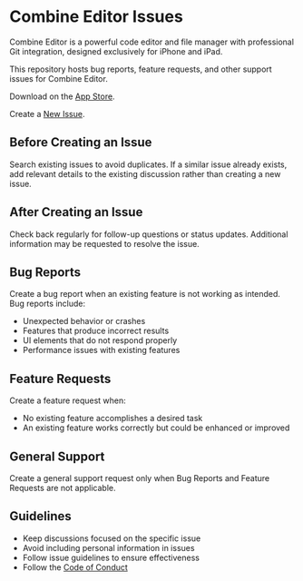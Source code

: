 # Combine Editor Issues

Combine Editor is a powerful code editor and file manager with professional Git integration, designed exclusively for iPhone and iPad.

This repository hosts bug reports, feature requests, and other support issues for Combine Editor.

Download on the [App Store](https://apps.apple.com/us/app/combine-editor-git-client/id6744273472).

Create a [New Issue](https://github.com/combine-editor/combine-editor-issues/issues/new/choose).

## Before Creating an Issue

Search existing issues to avoid duplicates. If a similar issue already exists, add relevant details to the existing discussion rather than creating a new issue.

## After Creating an Issue

Check back regularly for follow-up questions or status updates. Additional information may be requested to resolve the issue.

## Bug Reports

Create a bug report when an existing feature is not working as intended. Bug reports include:
- Unexpected behavior or crashes
- Features that produce incorrect results
- UI elements that do not respond properly
- Performance issues with existing features

## Feature Requests  

Create a feature request when:
- No existing feature accomplishes a desired task
- An existing feature works correctly but could be enhanced or improved
  
## General Support  

Create a general support request only when Bug Reports and Feature Requests are not applicable. 

## Guidelines

- Keep discussions focused on the specific issue
- Avoid including personal information in issues
- Follow issue guidelines to ensure effectiveness
- Follow the [Code of Conduct](https://github.com/combine-editor/combine-editor-issues/tree/main?tab=coc-ov-file)
